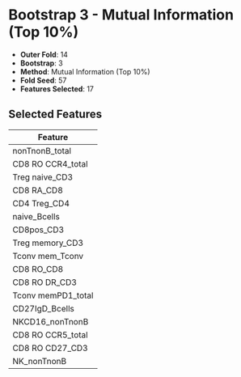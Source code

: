 # Bootstrap 3 - Mutual Information (Top 10%)

- **Outer Fold**: 14
- **Bootstrap**: 3
- **Method**: Mutual Information (Top 10%)
- **Fold Seed**: 57
- **Features Selected**: 17

## Selected Features

| Feature |
|---------|
| nonTnonB_total |
| CD8 RO CCR4_total |
| Treg naive_CD3 |
| CD8 RA_CD8 |
| CD4 Treg_CD4 |
| naive_Bcells |
| CD8pos_CD3 |
| Treg memory_CD3 |
| Tconv mem_Tconv |
| CD8 RO_CD8 |
| CD8 RO DR_CD3 |
| Tconv memPD1_total |
| CD27IgD_Bcells |
| NKCD16_nonTnonB |
| CD8 RO CCR5_total |
| CD8 RO CD27_CD3 |
| NK_nonTnonB |
